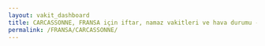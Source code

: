 ```yaml
---
layout: vakit_dashboard
title: CARCASSONNE, FRANSA için iftar, namaz vakitleri ve hava durumu - ilçe/eyalet seç
permalink: /FRANSA/CARCASSONNE/
---
```


<script type="text/javascript">
  var GLOBAL_COUNTRY = 'FRANSA';
  var GLOBAL_CITY = 'CARCASSONNE';
  var GLOBAL_STATE = '';
  var lat = 72;
  var lon = 21;
</script>
